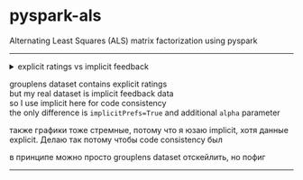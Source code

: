 # pyspark-als

Alternating Least Squares (ALS) matrix factorization using pyspark

----------------------------------------------------------------

<details>
<summary>explicit ratings vs implicit feedback</summary>

- r is now not rating but feedback data / interaction matrix (number of views, clicks, play count, time spent on a page, etc) - про диапазон значений r есть инфа в [original paper](http://yifanhu.net/PUB/cf.pdf) Раздел Preliminaries
- Короче, по идее ничего не нужно в коде менять. Просто подаешь свою interaction-matrix и добавляешь в `ALS`: 
- `implicitPrefs=True, alpha=1.0`  
- `alpha` - one more hyperparameter to tune. In the paper they found `alpha = 40` to work well and somewhere between `15 and 40 worked for other guy from medium`


https://spark.apache.org/docs/2.3.0/mllib-collaborative-filtering.html#tutorial

if the rating matrix is derived from another source of information (i.e. it is inferred from other signals), you can set implicitPrefs to True to get better results:

пока не до конца понял

[`суть`](https://youtu.be/58OjaDH2FI0?t=509)
</details>


grouplens dataset contains explicit ratings  
but my real dataset is implicit feedback data  
so I use implicit here for code consistency  
the only difference is `implicitPrefs=True` and additional `alpha` parameter

также графики тоже стремные, потому что я юзаю implicit, хотя данные explicit. Делаю так потому чтобы code consistency был

в принципе можно просто grouplens dataset отскейлить, но пофиг


----------------------------------------------------------------
